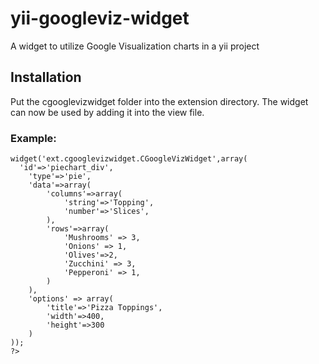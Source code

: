 yii-googleviz-widget
====================

A widget to utilize Google Visualization charts in a yii project
<br />
<h2>Installation</h2>
Put the cgooglevizwidget folder into the extension directory.
The widget can now be used by adding it into the view file.

<h3>Example:</h3>
<code><pre>
<?php 
$this->widget('ext.cgooglevizwidget.CGoogleVizWidget',array(
  'id'=>'piechart_div',
	'type'=>'pie',
    'data'=>array(
        'columns'=>array(
            'string'=>'Topping',
            'number'=>'Slices',
        ),
        'rows'=>array(
            'Mushrooms' => 3,
            'Onions' => 1,
            'Olives'=>2,
            'Zucchini' => 3,
            'Pepperoni' => 1,
        )
    ),
    'options' => array(
        'title'=>'Pizza Toppings',
        'width'=>400,
        'height'=>300
    )
)); 
?>
</pre></code>